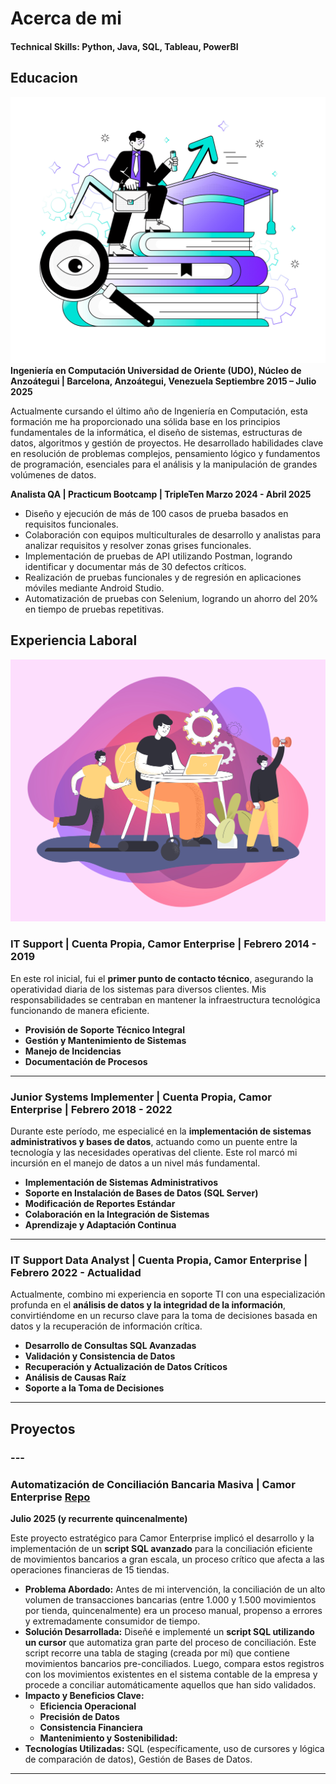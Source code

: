 # Acerca de mi

#### Technical Skills: Python, Java, SQL, Tableau, PowerBI

## Educacion
![Educacion](/assets/img/Education.jpg)
**Ingeniería en Computación Universidad de Oriente (UDO), Núcleo de Anzoátegui | Barcelona, Anzoátegui, Venezuela Septiembre 2015 – Julio 2025**

Actualmente cursando el último año de Ingeniería en Computación, esta formación me ha proporcionado una sólida base en los principios fundamentales de la informática, el diseño de sistemas, estructuras de datos, algoritmos y gestión de proyectos. He desarrollado habilidades clave en resolución de problemas complejos, pensamiento lógico y fundamentos de programación, esenciales para el análisis y la manipulación de grandes volúmenes de datos.

**Analista QA | Practicum Bootcamp | TripleTen Marzo 2024 - Abril 2025**

- Diseño y ejecución de más de 100 casos de prueba basados en requisitos funcionales.
- Colaboración con equipos multiculturales de desarrollo y analistas para analizar requisitos y resolver zonas grises funcionales.
- Implementación de pruebas de API utilizando Postman, logrando identificar y documentar más de 30 defectos críticos.
- Realización de pruebas funcionales y de regresión en aplicaciones móviles mediante Android Studio.
- Automatización de pruebas con Selenium, logrando un ahorro del 20% en tiempo de pruebas repetitivas.

## Experiencia Laboral
![Work_Experience](/assets/img/WorkExperience.jpg)

### IT Support | Cuenta Propia, Camor Enterprise | Febrero 2014 - 2019

En este rol inicial, fui el **primer punto de contacto técnico**, asegurando la operatividad diaria de los sistemas para diversos clientes. Mis responsabilidades se centraban en mantener la infraestructura tecnológica funcionando de manera eficiente.

* **Provisión de Soporte Técnico Integral** 
* **Gestión y Mantenimiento de Sistemas**
* **Manejo de Incidencias** 
* **Documentación de Procesos**

---

### Junior Systems Implementer | Cuenta Propia, Camor Enterprise | Febrero 2018 - 2022

Durante este período, me especialicé en la **implementación de sistemas administrativos y bases de datos**, actuando como un puente entre la tecnología y las necesidades operativas del cliente. Este rol marcó mi incursión en el manejo de datos a un nivel más fundamental.

* **Implementación de Sistemas Administrativos** 
* **Soporte en Instalación de Bases de Datos (SQL Server)** 
* **Modificación de Reportes Estándar** 
* **Colaboración en la Integración de Sistemas** 
* **Aprendizaje y Adaptación Continua** 

---

### IT Support Data Analyst | Cuenta Propia, Camor Enterprise | Febrero 2022 - Actualidad

Actualmente, combino mi experiencia en soporte TI con una especialización profunda en el **análisis de datos y la integridad de la información**, convirtiéndome en un recurso clave para la toma de decisiones basada en datos y la recuperación de información crítica.

* **Desarrollo de Consultas SQL Avanzadas**
* **Validación y Consistencia de Datos** 
* **Recuperación y Actualización de Datos Críticos**
* **Análisis de Causas Raíz** 
* **Soporte a la Toma de Decisiones** 

---

## Proyectos
### ---

### Automatización de Conciliación Bancaria Masiva | Camor Enterprise [Repo](https://github.com/gabrieltr18/Conciliacion_Bancaria)
**Julio 2025 (y recurrente quincenalmente)**

Este proyecto estratégico para Camor Enterprise implicó el desarrollo y la implementación de un **script SQL avanzado** para la conciliación eficiente de movimientos bancarios a gran escala, un proceso crítico que afecta a las operaciones financieras de 15 tiendas.

* **Problema Abordado:** Antes de mi intervención, la conciliación de un alto volumen de transacciones bancarias (entre 1.000 y 1.500 movimientos por tienda, quincenalmente) era un proceso manual, propenso a errores y extremadamente consumidor de tiempo.
* **Solución Desarrollada:** Diseñé e implementé un **script SQL utilizando un cursor** que automatiza gran parte del proceso de conciliación. Este script recorre una tabla de staging (creada por mí) que contiene movimientos bancarios pre-conciliados. Luego, compara estos registros con los movimientos existentes en el sistema contable de la empresa y procede a conciliar automáticamente aquellos que han sido validados.
* **Impacto y Beneficios Clave:**
    * **Eficiencia Operacional** 
    * **Precisión de Datos** 
    * **Consistencia Financiera** 
    * **Mantenimiento y Sostenibilidad:** 
* **Tecnologías Utilizadas:** SQL (específicamente, uso de cursores y lógica de comparación de datos), Gestión de Bases de Datos.

---

